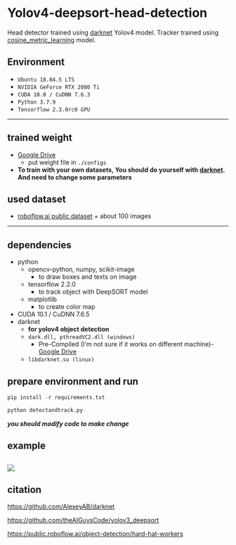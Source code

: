 # Yolov4-deepsort-head-detection

Head detector trained using [darknet](https://github.com/AlexeyAB/darknet) Yolov4 model. Tracker trained using [cosine_metric_learning](https://github.com/nwojke/cosine_metric_learning) model.

## Environment
- `Ubuntu 18.04.5 LTS`
- `NVIDIA GeForce RTX 2080 Ti`
- `CUDA 10.0 / CuDNN 7.6.3`
- `Python 3.7.9`
- `Tensorflow 2.3.0rc0 GPU`

---

## trained weight
- [Google Drive](https://drive.google.com/file/d/1uOWZGx1oR1bRwp_mnvxobaXZcWs1X9ar)
    - put weight file in `./configs`
- **To train with your own datasets, You should do yourself with [darknet](https://github.com/AlexeyAB/darknet). And need to change some parameters**


## used dataset
- [roboflow.ai public dataset](https://public.roboflow.ai/object-detection/hard-hat-workers) \+ about 100 images

---

## dependencies
- python
    - opencv-python, numpy, scikit-image
        - to draw boxes and texts on image
    - tensorflow 2.2.0
        - to track object with DeepSORT model
    - matplotlib
        - to create color map
- CUDA 10.1 / CuDNN 7.6.5
- darknet
    - **for yolov4 object detection**
    - `dark.dll, pthreadVC2.dll (windows)`
        - Pre-Compiled (I'm not sure if it works on different machine)- [Google Drive](https://drive.google.com/file/d/1D3bYPyGgWUZavLsDh5SyU0yyPqW-5xiC)
    - `libdarknet.so (linux)`


## prepare environment and run
```python
pip install -r requirements.txt
```

```python
python detectandtrack.py
```
***you should modify code to make change***



## example
![](example.gif)
---

## citation
https://github.com/AlexeyAB/darknet

https://github.com/theAIGuysCode/yolov3_deepsort

https://public.roboflow.ai/object-detection/hard-hat-workers
